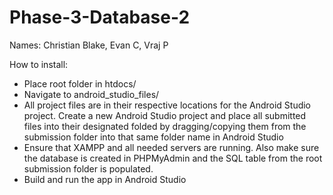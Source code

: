 # Phase-3-Database-2

Names: Christian Blake, Evan C, Vraj P

How to install: 
- Place root folder in htdocs/
- Navigate to android_studio_files/
- All project files are in their respective locations for the Android Studio project. Create a new Android Studio project and place all submitted files into their designated folded by dragging/copying them from the submission folder into that same folder name in Android Studio
- Ensure that XAMPP and all needed servers are running. Also make sure the database is created in PHPMyAdmin and the SQL table from the root submission folder is populated.
- Build and run the app in Android Studio